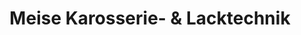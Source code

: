 ---
title: "Meise Karosserie- & Lacktechnik"
url: /ilmenau/meise-karosserie-und-lacktechnik/
shop: Autowerkstatt
---